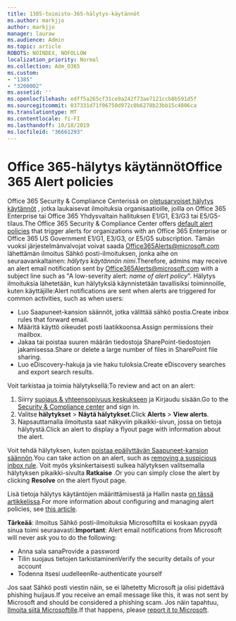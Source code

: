 ```yaml
---
title: 1385-toimisto-365-hälytys-käytännöt
ms.author: markjjo
author: markjjo
manager: lauraw
ms.audience: Admin
ms.topic: article
ROBOTS: NOINDEX, NOFOLLOW
localization_priority: Normal
ms.collection: Adm_O365
ms.custom:
- "1385"
- "3200002"
ms.assetid: ''
ms.openlocfilehash: edff5a265cf31ce9a242f73ae7121ccb8b591d5f
ms.sourcegitcommit: 037331d71f06750d972c0b6278b23bb15c4806ca
ms.translationtype: MT
ms.contentlocale: fi-FI
ms.lasthandoff: 10/18/2019
ms.locfileid: "36661293"
---
```

# <a name="office-365-alert-policies"></a><span data-ttu-id="94e5e-102">Office 365-hälytys käytännöt</span><span class="sxs-lookup"><span data-stu-id="94e5e-102">Office 365 Alert policies</span></span>

<span data-ttu-id="94e5e-103">Office 365 Security & Compliance Centerissä on [oletusarvoiset hälytys käytännöt](https://docs.microsoft.com/office365/securitycompliance/alert-policies#default-alert-policies) , jotka laukaisevat ilmoituksia organisaatioille, joilla on Office 365 Enterprise tai Office 365 Yhdysvaltain hallituksen E1/G1, E3/G3 tai E5/G5-tilaus.</span><span class="sxs-lookup"><span data-stu-id="94e5e-103">The Office 365 Security & Compliance Center offers [default alert policies](https://docs.microsoft.com/office365/securitycompliance/alert-policies#default-alert-policies) that trigger alerts for organizations with an Office 365 Enterprise or Office 365 US Government E1/G1, E3/G3, or E5/G5 subscription.</span></span> <span data-ttu-id="94e5e-104">Tämän vuoksi järjestelmänvalvojat voivat saada Office365Alerts@microsoft.com lähettämän ilmoitus Sähkö posti-ilmoituksen, jonka aihe on seuraavankaltainen: *hälytys käytännön nimi*.</span><span class="sxs-lookup"><span data-stu-id="94e5e-104">Therefore, admins may receive an alert email notification sent by Office365Alerts@microsoft.com with a subject line such as "A low-severity alert: *name of alert policy*".</span></span> <span data-ttu-id="94e5e-105">Hälytys ilmoituksia lähetetään, kun hälytyksiä käynnistetään tavallisiksi toiminnoille, kuten käyttäjille:</span><span class="sxs-lookup"><span data-stu-id="94e5e-105">Alert notifications are sent when alerts are triggered for common activities, such as when users:</span></span>

- <span data-ttu-id="94e5e-106">Luo Saapuneet-kansion säännöt, jotka välittää sähkö postia.</span><span class="sxs-lookup"><span data-stu-id="94e5e-106">Create inbox rules that forward email.</span></span>
- <span data-ttu-id="94e5e-107">Määritä käyttö oikeudet posti laatikkoonsa.</span><span class="sxs-lookup"><span data-stu-id="94e5e-107">Assign permissions their mailbox.</span></span>
- <span data-ttu-id="94e5e-108">Jakaa tai poistaa suuren määrän tiedostoja SharePoint-tiedostojen jakamisessa.</span><span class="sxs-lookup"><span data-stu-id="94e5e-108">Share or delete a large number of files in SharePoint file sharing.</span></span>
- <span data-ttu-id="94e5e-109">Luo eDiscovery-hakuja ja vie haku tuloksia.</span><span class="sxs-lookup"><span data-stu-id="94e5e-109">Create eDiscovery searches and export search results.</span></span>

<span data-ttu-id="94e5e-110">Voit tarkistaa ja toimia hälytyksellä:</span><span class="sxs-lookup"><span data-stu-id="94e5e-110">To review and act on an alert:</span></span>

1. <span data-ttu-id="94e5e-111">Siirry [suojaus & yhteensopivuus keskukseen](https://protection.office.com) ja Kirjaudu sisään.</span><span class="sxs-lookup"><span data-stu-id="94e5e-111">Go to the [Security & Compliance center](https://protection.office.com) and sign in.</span></span>
2. <span data-ttu-id="94e5e-112">Valitse **hälytykset** > **Näytä hälytykset**.</span><span class="sxs-lookup"><span data-stu-id="94e5e-112">Click **Alerts** > **View alerts**.</span></span>
3. <span data-ttu-id="94e5e-113">Napsauttamalla ilmoitusta saat näkyviin pikaikki-sivun, jossa on tietoja hälytystä.</span><span class="sxs-lookup"><span data-stu-id="94e5e-113">Click an alert to display a flyout page with information about the alert.</span></span>

<span data-ttu-id="94e5e-114">Voit tehdä hälytyksen, kuten [poistaa epäilyttävän Saapuneet-kansion säännön](https://docs.microsoft.com/office365/securitycompliance/responding-to-a-compromised-email-account).</span><span class="sxs-lookup"><span data-stu-id="94e5e-114">You can take action on an alert, such as [removing a suspicious inbox rule](https://docs.microsoft.com/office365/securitycompliance/responding-to-a-compromised-email-account).</span></span> <span data-ttu-id="94e5e-115">Voit myös yksinkertaisesti sulkea hälytyksen valitsemalla hälytyksen pikaikki-sivulta **Ratkaise** .</span><span class="sxs-lookup"><span data-stu-id="94e5e-115">Or you can simply close the alert by clicking **Resolve** on the alert flyout page.</span></span>

<span data-ttu-id="94e5e-116">Lisä tietoja hälytys käytäntöjen määrittämisestä ja Hallin nasta [on tässä artikkelissa](https://docs.microsoft.com/office365/securitycompliance/alert-policies).</span><span class="sxs-lookup"><span data-stu-id="94e5e-116">For more information about configuring and managing alert policies, see  [this article](https://docs.microsoft.com/office365/securitycompliance/alert-policies).</span></span>

<span data-ttu-id="94e5e-117">**Tärkeää**: ilmoitus Sähkö posti-ilmoituksia Microsoftilta ei koskaan pyydä sinua toimi seuraavasti:</span><span class="sxs-lookup"><span data-stu-id="94e5e-117">**Important**: Alert email notifications from Microsoft will never ask you to do the following:</span></span>

- <span data-ttu-id="94e5e-118">Anna sala sana</span><span class="sxs-lookup"><span data-stu-id="94e5e-118">Provide a password</span></span>
- <span data-ttu-id="94e5e-119">Tilin suojaus tietojen tarkistaminen</span><span class="sxs-lookup"><span data-stu-id="94e5e-119">Verify the security details of your account</span></span>
- <span data-ttu-id="94e5e-120">Todenna itsesi uudelleen</span><span class="sxs-lookup"><span data-stu-id="94e5e-120">Re-authenticate yourself</span></span>

<span data-ttu-id="94e5e-121">Jos saat Sähkö posti viestin näin, se ei lähetetty Microsoft ja olisi pidettävä phishing huijaus.</span><span class="sxs-lookup"><span data-stu-id="94e5e-121">If you receive an email message like this, it was not sent by Microsoft and should be considered a phishing scam.</span></span> <span data-ttu-id="94e5e-122">Jos näin tapahtuu, [Ilmoita siitä Microsoftille](https://docs.microsoft.com/office365/SecurityCompliance/report-junk-email-and-phishing-scams-in-outlook-on-the-web-eop).</span><span class="sxs-lookup"><span data-stu-id="94e5e-122">If that happens, please [report it to Microsoft](https://docs.microsoft.com/office365/SecurityCompliance/report-junk-email-and-phishing-scams-in-outlook-on-the-web-eop).</span></span>